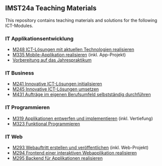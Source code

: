 ## IMST24a Teaching Materials

This repository contains teaching materials and solutions for the following ICT-Modules.

### IT Applikationsentwicklung 

- [M248 ICT-Lösungen mit aktuellen Technologien realisieren](../../../../m248)
- [M335 Mobile-Applikation realisieren](../../../../m335) (inkl. App-Projekt)
- [Vorbereitung auf das Jahrespraktikum](../../../../prakt)

### IT Business

- [M241 Innovative ICT-Lösungen initialisieren](../../../../m241_m245)
- [M245 Innovative ICT-Lösungen umsetzen](../../../../m241_m245)
- [M431 Aufträge im eigenen Berufsumfeld selbstständig durchführen](../../../../m293_m431)

### IT Programmieren

- [M319 Applikationen entwerfen und implementieren](../../../../m319) (inkl. Vertiefung)
- [M323 Funktional Programmieren](../../../../m323)

### IT Web

- [M293 Webauftritt erstellen und veröffentlichen](../../../../m293_m431) (inkl. Web-Projekt)
- [M294 Frontend einer interaktiven Webapplikation realisieren](../../../../m294)
- [M295 Backend für Applikationen realisieren](../../../../m295)
